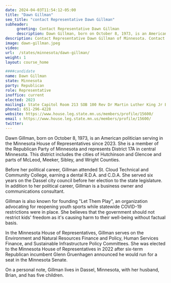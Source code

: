 ```yaml
---
date: 2024-04-03T11:54:12-05:00
title: "Dawn Gillman"
seo_title: "contact Representative Dawn Gillman"
subheader:
     greeting: Contact Representative Dawn Gillman
     description: Dawn Gillman, born on October 8, 1973, is an American politician serving in the Minnesota House of Representatives since 2023. She is a member of the Republican Party of Minnesota and represents District 17A in central Minnesota. This district includes the cities of Hutchinson and Glencoe and parts of McLeod, Meeker, Sibley, and Wright Counties.
description: Contact Representative Dawn Gillman of Minnesota. Contact information for Dawn Gillman includes email address, phone number, and mailing address.
image: dawn-gillman.jpeg
video:
url:  /states/minnesota/dawn-gillman/
weight: 1
layout: course_home

####candidate
name: Dawn Gillman
state: Minnesota
party: Republican
role: Representative
inoffice: current
elected: 2023
mailing1: State Capitol Room 213 SOB 100 Rev Dr Martin Luther King Jr Blvd St. Paul, MN 55155-1298
phone1: 651-296-4228
website: https://www.house.leg.state.mn.us/members/profile/15600/
email : https://www.house.leg.state.mn.us/members/profile/15600/
twitter:
---
```


Dawn Gillman, born on October 8, 1973, is an American politician serving in the Minnesota House of Representatives since 2023. She is a member of the Republican Party of Minnesota and represents District 17A in central Minnesota. This district includes the cities of Hutchinson and Glencoe and parts of McLeod, Meeker, Sibley, and Wright Counties.

Before her political career, Gillman attended St. Cloud Technical and Community College, earning a dental R.D.A. and C.D.A. She served six years on the Dassel city council before her election to the state legislature. In addition to her political career, Gillman is a business owner and communications consultant.

Gillman is also known for founding "Let Them Play", an organization advocating for reopening youth sports while statewide COVID-19 restrictions were in place. She believes that the government should not restrict kids' freedom as it's causing harm to their well-being without factual basis.

In the Minnesota House of Representatives, Gillman serves on the Environment and Natural Resources Finance and Policy, Human Services Finance, and Sustainable Infrastructure Policy Committees. She was elected to the Minnesota House of Representatives in 2022 after six-term Republican incumbent Glenn Gruenhagen announced he would run for a seat in the Minnesota Senate.

On a personal note, Gillman lives in Dassel, Minnesota, with her husband, Brian, and has five children.

